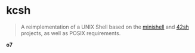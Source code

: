 # kcsh

> A reimplementation of a UNIX Shell based on the [minishell](https://codeberg.org/27/kcsh/src/branch/main/tools/subjects/minishell@en.subject.pdf) and [42sh](https://codeberg.org/27/kcsh/src/branch/main/tools/subjects/42sh@en.subject.pdf) projects, as well as POSIX requirements.

**o7**
